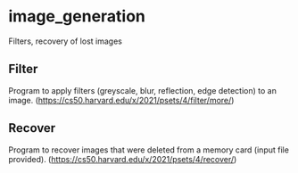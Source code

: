 # image_generation
Filters, recovery of lost images

## Filter
Program to apply filters (greyscale, blur, reflection, edge detection) to an image.
(https://cs50.harvard.edu/x/2021/psets/4/filter/more/)

## Recover
Program to recover images that were deleted from a memory card (input file provided).
(https://cs50.harvard.edu/x/2021/psets/4/recover/)
